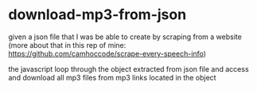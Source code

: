 # download-mp3-from-json

given a json file that I was be able to create by scraping from a website (more about that in this rep of mine: https://github.com/camhoccode/scrape-every-speech-info)

the javascript loop through the object extracted from json file and access and download all mp3 files from mp3 links located in the object
